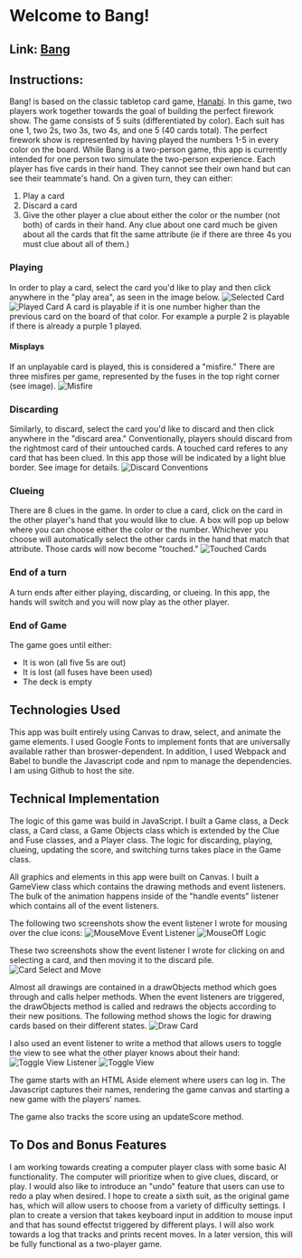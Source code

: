 # Welcome to Bang!

## Link: [Bang](https://arcoop.github.io/Bang/)

## Instructions:
Bang! is based on the classic tabletop card game, [Hanabi](https://boardgamegeek.com/boardgame/98778/hanabi). 
In this game, two players work together towards the goal of building the perfect firework show.
The game consists of 5 suits (differentiated by color). Each suit has one 1, two 2s, two 3s, two 4s, and one 5 (40 cards total).
The perfect firework show is represented by having played the numbers 1-5 in every color on the board.
While Bang is a two-person game, this app is currently intended for one person two simulate the two-person experience. 
Each player has five cards in their hand. They cannot see their own hand but can see their teammate's hand.
On a given turn, they can either:
1. Play a card
2. Discard a card
3. Give the other player a clue about either the color or the number (not both) of cards in their hand. Any clue about one card much be given about all the cards that fit the same attribute (ie if there are three 4s you must clue about all of them.)
### Playing
In order to play a card, select the card you'd like to play and then click anywhere in the "play area", as seen in the image below. 
![Selected Card](assets/selected_card.png)
![Played Card](assets/played_card.png)
A card is playable if it is one number higher than the previous card on the board of that color. For example a purple 2 is playable if there is already a purple 1 played. 
#### Misplays
If an unplayable card is played, this is considered a "misfire." There are three misfires per game, represented by the fuses in the top right corner (see image).
![Misfire](assets/misfire.png)
### Discarding
Similarly, to discard, select the card you'd like to discard and then click anywhere in the "discard area." 
Conventionally, players should discard from the rightmost card of their untouched cards. A touched card referes to any card that has been clued. In this app those will be indicated by a light blue border. See image for details.
![Discard Conventions](assets/discard_convention.png)
### Clueing
There are 8 clues in the game.
In order to clue a card, click on the card in the other player's hand that you would like to clue. A box will pop up below where you can choose either the color or the number. Whichever you choose will automatically select the other cards in the hand that match that attribute. Those cards will now become "touched."
![Touched Cards](assets/touched_cards.png) 
### End of a turn
A turn ends after either playing, discarding, or clueing. In this app, the hands will switch and you will now play as the other player.

### End of Game
The game goes until either:
- It is won (all five 5s are out)
- It is lost (all fuses have been used)
- The deck is empty


## Technologies Used
This app was built entirely using Canvas to draw, select, and animate the game elements.
I used Google Fonts to implement fonts that are universally available rather than broswer-dependent.
In addition, I used Webpack and Babel to bundle the Javascript code and npm to manage the dependencies. I am using Github to host the site.


## Technical Implementation
The logic of this game was build in JavaScript. I built a Game class, a Deck class, a Card class, a Game Objects class which is extended by the Clue and Fuse classes, and a Player class.
The logic for discarding, playing, clueing, updating the score, and switching turns takes place in the Game class.

All graphics and elements in this app were built on Canvas. I built a GameView class which contains the drawing methods and event listeners. The bulk of the animation happens inside of the "handle events" listener which contains all of the event listeners. 

The following two screenshots show the event listener I wrote for mousing over the clue icons:
![MouseMove Event Listener](assets/clue_hover_methods.png)
![MouseOff Logic](assets/mouse_off_method.png)

These two screenshots show the event listener I wrote for clicking on and selecting a card, and then moving it to the discard pile. 
![Card Select and Move](assets/card_selected_method.png)

Almost all drawings are contained in a drawObjects method which goes through and calls helper methods. When the event listeners are triggered, the drawObjects method is called and redraws the objects according to their new positions. The following method shows the logic for drawing cards based on their different states.
![Draw Card](assets/draw_card.png)

I also used an event listener to write a method that allows users to toggle the view to see what the other player knows about their hand:
![Toggle View Listener](assets/event_listener_toggle_view.png)
![Toggle View](assets/toggle_view.png)

The game starts with an HTML Aside element where users can log in. The Javascript captures their names, rendering the game canvas and starting a new game with the players' names.

The game also tracks the score using an updateScore method.

## To Dos and Bonus Features
I am working towards creating a computer player class with some basic AI functionality. 
The computer will prioritize when to give clues, discard, or play.
I would also like to introduce an "undo" feature that users can use to redo a play when desired.
I hope to create a sixth suit, as the original game has, which will allow users to choose from a variety of difficulty settings.
I plan to create a version that takes keyboard input in addition to mouse input and that has sound effectst triggered by different plays.
I will also work towards a log that tracks and prints recent moves.
In a later version, this will be fully functional as a two-player game.








